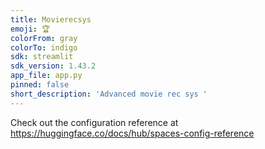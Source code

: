 ```yaml
---
title: Movierecsys
emoji: 🏆
colorFrom: gray
colorTo: indigo
sdk: streamlit
sdk_version: 1.43.2
app_file: app.py
pinned: false
short_description: 'Advanced movie rec sys '
---
```


Check out the configuration reference at https://huggingface.co/docs/hub/spaces-config-reference

